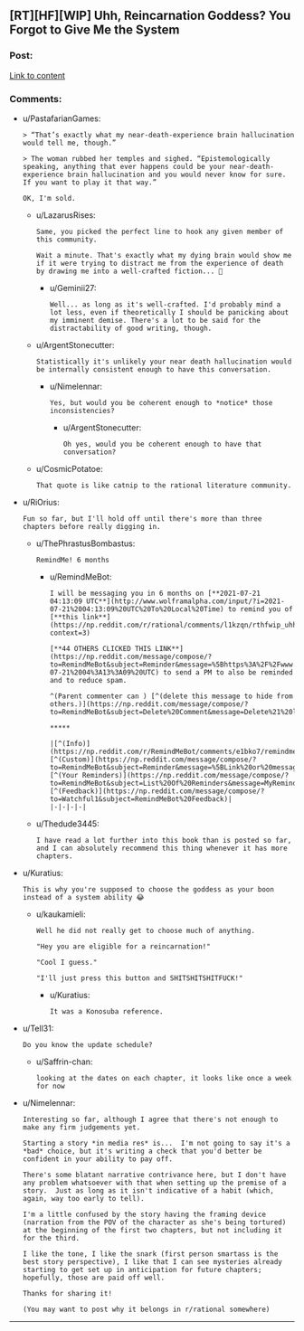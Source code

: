 ## [RT][HF][WIP] Uhh, Reincarnation Goddess? You Forgot to Give Me the System

### Post:

[Link to content]()

### Comments:

- u/PastafarianGames:
  ```
  > “That’s exactly what my near-death-experience brain hallucination would tell me, though.”

  > The woman rubbed her temples and sighed. “Epistemologically speaking, anything that ever happens could be your near-death-experience brain hallucination and you would never know for sure. If you want to play it that way.”

  OK, I'm sold.
  ```

  - u/LazarusRises:
    ```
    Same, you picked the perfect line to hook any given member of this community.

    Wait a minute. That's exactly what my dying brain would show me if it were trying to distract me from the experience of death by drawing me into a well-crafted fiction... 🤔
    ```

    - u/Geminii27:
      ```
      Well... as long as it's well-crafted. I'd probably mind a lot less, even if theoretically I should be panicking about my imminent demise. There's a lot to be said for the distractability of good writing, though.
      ```

  - u/ArgentStonecutter:
    ```
    Statistically it's unlikely your near death hallucination would be internally consistent enough to have this conversation.
    ```

    - u/Nimelennar:
      ```
      Yes, but would you be coherent enough to *notice* those inconsistencies?
      ```

      - u/ArgentStonecutter:
        ```
        Oh yes, would you be coherent enough to have that conversation?
        ```

  - u/CosmicPotatoe:
    ```
    That quote is like catnip to the rational literature community.
    ```

- u/RiOrius:
  ```
  Fun so far, but I'll hold off until there's more than three chapters before really digging in.
  ```

  - u/ThePhrastusBombastus:
    ```
    RemindMe! 6 months
    ```

    - u/RemindMeBot:
      ```
      I will be messaging you in 6 months on [**2021-07-21 04:13:09 UTC**](http://www.wolframalpha.com/input/?i=2021-07-21%2004:13:09%20UTC%20To%20Local%20Time) to remind you of [**this link**](https://np.reddit.com/r/rational/comments/l1kzqn/rthfwip_uhh_reincarnation_goddess_you_forgot_to/gk0zw8y/?context=3)

      [**44 OTHERS CLICKED THIS LINK**](https://np.reddit.com/message/compose/?to=RemindMeBot&subject=Reminder&message=%5Bhttps%3A%2F%2Fwww.reddit.com%2Fr%2Frational%2Fcomments%2Fl1kzqn%2Frthfwip_uhh_reincarnation_goddess_you_forgot_to%2Fgk0zw8y%2F%5D%0A%0ARemindMe%21%202021-07-21%2004%3A13%3A09%20UTC) to send a PM to also be reminded and to reduce spam.

      ^(Parent commenter can ) [^(delete this message to hide from others.)](https://np.reddit.com/message/compose/?to=RemindMeBot&subject=Delete%20Comment&message=Delete%21%20l1kzqn)

      *****

      |[^(Info)](https://np.reddit.com/r/RemindMeBot/comments/e1bko7/remindmebot_info_v21/)|[^(Custom)](https://np.reddit.com/message/compose/?to=RemindMeBot&subject=Reminder&message=%5BLink%20or%20message%20inside%20square%20brackets%5D%0A%0ARemindMe%21%20Time%20period%20here)|[^(Your Reminders)](https://np.reddit.com/message/compose/?to=RemindMeBot&subject=List%20Of%20Reminders&message=MyReminders%21)|[^(Feedback)](https://np.reddit.com/message/compose/?to=Watchful1&subject=RemindMeBot%20Feedback)|
      |-|-|-|-|
      ```

  - u/Thedude3445:
    ```
    I have read a lot further into this book than is posted so far, and I can absolutely recommend this thing whenever it has more chapters.
    ```

- u/Kuratius:
  ```
  This is why you're supposed to choose the goddess as your boon instead of a system ability 😂
  ```

  - u/kaukamieli:
    ```
    Well he did not really get to choose much of anything.

    "Hey you are eligible for a reincarnation!"

    "Cool I guess."

    "I'll just press this button and SHITSHITSHITFUCK!"
    ```

    - u/Kuratius:
      ```
      It was a Konosuba reference.
      ```

- u/Tell31:
  ```
  Do you know the update schedule?
  ```

  - u/Saffrin-chan:
    ```
    looking at the dates on each chapter, it looks like once a week for now
    ```

- u/Nimelennar:
  ```
  Interesting so far, although I agree that there's not enough to make any firm judgements yet.

  Starting a story *in media res* is...  I'm not going to say it's a *bad* choice, but it's writing a check that you'd better be confident in your ability to pay off.

  There's some blatant narrative contrivance here, but I don't have any problem whatsoever with that when setting up the premise of a story.  Just as long as it isn't indicative of a habit (which, again, way too early to tell).

  I'm a little confused by the story having the framing device (narration from the POV of the character as she's being tortured) at the beginning of the first two chapters, but not including it for the third.

  I like the tone, I like the snark (first person smartass is the best story perspective), I like that I can see mysteries already starting to get set up in anticipation for future chapters; hopefully, those are paid off well.

  Thanks for sharing it!

  (You may want to post why it belongs in r/rational somewhere)
  ```

---


